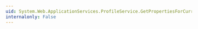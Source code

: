 ```yaml
---
uid: System.Web.ApplicationServices.ProfileService.GetPropertiesForCurrentUser(System.Collections.Generic.IEnumerable{System.String},System.Boolean)
internalonly: False
---
```

